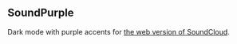 ## SoundPurple

Dark mode with purple accents for [the web version of SoundCloud](https://soundcloud.com). 
